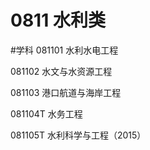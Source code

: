 # 0811 水利类
#学科
081101 水利水电工程

081102 水文与水资源工程

081103 港口航道与海岸工程

081104T 水务工程

081105T 水利科学与工程（2015）